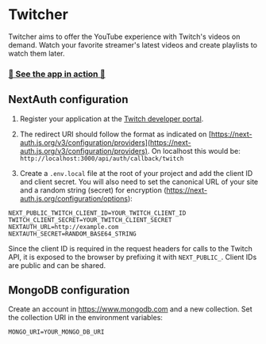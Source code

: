 # Twitcher

Twitcher aims to offer the YouTube experience with Twitch's videos on demand. Watch your favorite streamer's latest videos and create playlists to watch them later.

### [🚀 See the app in action 🚀](https://twitcher-zero.vercel.app/)

## NextAuth configuration

1. Register your application at the [Twitch developer portal](https://dev.twitch.tv/).

2. The redirect URI should follow the format as indicated on [https://next-auth.js.org/v3/configuration/providers](https://next-auth.js.org/v3/configuration/providers). On localhost this would be:
   `http://localhost:3000/api/auth/callback/twitch`

3. Create a `.env.local` file at the root of your project and add the client ID and client secret. You will also need to set the canonical URL of your site and a random string (secret) for encryption (https://next-auth.js.org/configuration/options):

```
NEXT_PUBLIC_TWITCH_CLIENT_ID=YOUR_TWITCH_CLIENT_ID
TWITCH_CLIENT_SECRET=YOUR_TWITCH_CLIENT_SECRET
NEXTAUTH_URL=http://example.com
NEXTAUTH_SECRET=RANDOM_BASE64_STRING
```

Since the client ID is required in the request headers for calls to the Twitch API, it is exposed to the browser by prefixing it with `NEXT_PUBLIC_`. Client IDs are public and can be shared.

## MongoDB configuration

Create an account in https://www.mongodb.com and a new collection. Set the collection URI in the environment variables:

```
MONGO_URI=YOUR_MONGO_DB_URI
```

